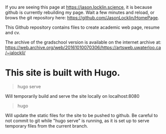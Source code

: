 
If you are seeing this page at https://jason.locklin.science, it is because github is 
currently rebuilding my page. Wait a few minutes and reload, or brows the git repository
here: https://github.com/JasonLocklin/HomePage.

This Github repository contains files to create academic web page, resume and cv. 

The archive of the gradschool version is available on the internet archive at:
https://web.archive.org/web/20161010070306/https://artsweb.uwaterloo.ca/~jalockli/


# This site is built with Hugo.

> hugo serve

Will temporarily build and serve the site locally on localhost:8080

> hugo

Will update the static files for the site to be pushed to github.
Be careful to not commit to git while "hugo serve" is running, as 
it is set up to serve temporary files from the current branch.
